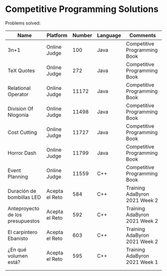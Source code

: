 # Competitive Programming Solutions

Problems solved:

| Name                             | Platform       | Number | Language | Comments                      |
| -------------------------------- | -------------- | ------ | -------- | ----------------------------- |
| 3n+1                             | Online Judge   | 100    | Java     | Competitive Programming Book  |
| TeX Quotes                       | Online Judge   | 272    | Java     | Competitive Programming Book  |
| Relational Operator              | Online Judge   | 11172  | Java     | Competitive Programming Book  |
| Division Of Nlogonia             | Online Judge   | 11498  | Java     | Competitive Programming Book  |
| Cost Cutting                     | Online Judge   | 11727  | Java     | Competitive Programming Book  |
| Horror Dash                      | Online Judge   | 11799  | Java     | Competitive Programming Book  |
| Event Planning                   | Online Judge   | 11559  | C++      | Competitive Programming Book  |
| Duración de bombillas LED        | Acepta el Reto | 584    | C++      | Training AdaByron 2021 Week 2 |
| Anteproyecto de los presupuestos | Acepta el Reto | 592    | C++      | Training AdaByron 2021 Week 2 |
| El carpintero Ebanisto           | Acepta el Reto | 603    | C++      | Training AdaByron 2021 Week 2 |
| ¿En qué volumen está? | Acepta el Reto | 595 |C++          | Training AdaByron 2021 Week 1                              |
|  |  |  | |  |
|  |  |  | |  |
